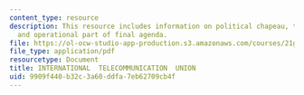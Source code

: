 ```yaml
---
content_type: resource
description: This resource includes information on political chapeau, tunis commitment,
  and operational part of final agenda.
file: https://ol-ocw-studio-app-production.s3.amazonaws.com/courses/21g-034-media-education-and-the-marketplace-fall-2005/9909f440b32c3a60ddfa7eb62709cb4f_MIT21G_034F05_ocwprepcom3f.pdf
file_type: application/pdf
resourcetype: Document
title: INTERNATIONAL  TELECOMMUNICATION  UNION
uid: 9909f440-b32c-3a60-ddfa-7eb62709cb4f
---
```

